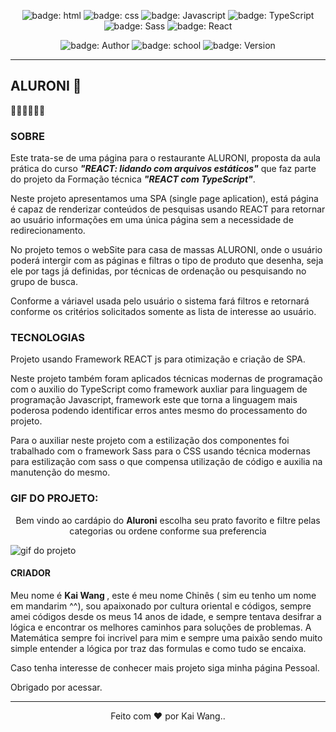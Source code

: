 <div align="center">

![badge: html](https://img.shields.io/badge/HTML-technology-red)
![badge: css](https://img.shields.io/badge/CSS-technology-lightblue)
![badge: Javascript](https://img.shields.io/badge/Javascript-technology-yellow)
![badge: TypeScript](https://img.shields.io/badge/TypeScript-Framework-blue)
![badge: Sass](https://img.shields.io/badge/Sass-Framework-pink)
![badge: React](https://img.shields.io/badge/React-Framework-darkblue)

![badge: Author](https://img.shields.io/badge/Author-Kai-purple)
![badge: school](https://img.shields.io/badge/school-ALURA-blue)
![badge: Version](https://img.shields.io/badge/version-v.0.1-gray)

</div>
<hr>

## ALURONI :stew:

:construction::construction::construction::construction::construction::construction:

### SOBRE

Este trata-se de uma página para o restaurante ALURONI, proposta da aula prática do curso <strong><i>"REACT: lidando com arquivos estáticos"</i></strong> que faz parte do projeto da Formação técnica <strong><i>"REACT com TypeScript"</i></strong>.

Neste projeto apresentamos uma SPA (single page aplication), está página é capaz de renderizar conteúdos de pesquisas usando REACT para retornar ao usuário informações em uma única página sem a necessidade de redirecionamento.

No projeto temos o webSite para casa de massas ALURONI, onde o usuário poderá intergir com as páginas e filtras o tipo de produto que desenha, seja ele por tags já definidas, por técnicas de ordenação ou pesquisando no grupo de busca.

Conforme a váriavel usada pelo usuário o sistema fará filtros e retornará conforme os critérios solicitados somente as lista de interesse ao usuário.


### TECNOLOGIAS
Projeto usando Framework REACT js para otimização e criação de SPA.

Neste projeto também foram aplicados técnicas modernas de programação com o auxilio do TypeScript como framework auxliar para linguagem de programação Javascript, framework este que torna a linguagem mais poderosa podendo identificar erros antes mesmo do processamento do projeto.

Para o auxiliar neste projeto com a estilização dos componentes foi trabalhado com o framework Sass para o CSS usando técnica modernas para estilização com sass o que compensa utilização de código e auxilia na manutenção do mesmo.

### GIF DO PROJETO: 

<p align="center">Bem vindo ao cardápio do <strong>Aluroni</strong> escolha seu prato favorito e filtre pelas categorias ou ordene conforme sua preferencia</p>

![gif do projeto](./public/assets/GIF/projeto.gif)

#### CRIADOR


Meu nome é <strong> Kai Wang </strong> , este é meu nome Chinês ( sim eu tenho um nome em mandarim ^^), sou apaixonado por cultura oriental e códigos, sempre amei códigos desde os meus 14 anos de idade, e sempre tentava desifrar a lógica e encontrar os melhores caminhos para soluções de problemas. A Matemática sempre foi incrivel para mim e sempre uma paixão sendo muito simple entender a lógica por traz das formulas e como tudo se encaixa.

Caso tenha interesse de conhecer mais projeto siga minha página Pessoal.

Obrigado por acessar.

<hr>
<div align="Center">

Feito com :heart: por Kai Wang..

</div>